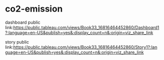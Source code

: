 # co2-emission

dashboard public link:https://public.tableau.com/views/Book33_16816464452860/Dashboard1?:language=en-US&publish=yes&:display_count=n&:origin=viz_share_link

story public link:https://public.tableau.com/views/Book33_16816464452860/Story1?:language=en-US&publish=yes&:display_count=n&:origin=viz_share_link
